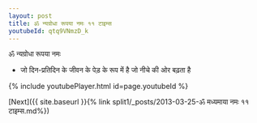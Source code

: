 ```yaml
---
layout: post
title: ॐ न्यग्रोधा रूपया नमः ११ टाइम्स
youtubeId: qtq9VNmzD_k
---
```

 
 
 ॐ न्यग्रोधा रूपया नमः  
 
 -  जो दिन-प्रतिदिन के जीवन के पेड़ के रूप में है जो नीचे की ओर बढ़ता है 
 
  
 
  
 
 
 
 
 
 


{% include youtubePlayer.html id=page.youtubeId %}
 
[Next]({{ site.baseurl }}{% link  split1/_posts/2013-03-25-ॐ मध्यमाया नमः ११ टाइम्स.md%})
 
